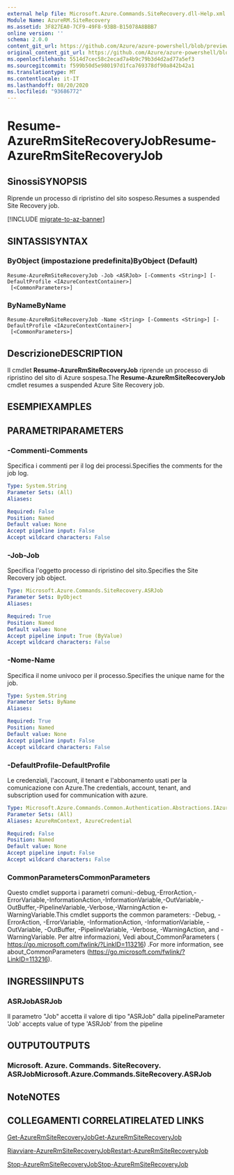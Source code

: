 ```yaml
---
external help file: Microsoft.Azure.Commands.SiteRecovery.dll-Help.xml
Module Name: AzureRM.SiteRecovery
ms.assetid: 3F827EA0-7CF9-49F8-93BB-B15078A8BBB7
online version: ''
schema: 2.0.0
content_git_url: https://github.com/Azure/azure-powershell/blob/preview/src/ResourceManager/SiteRecovery/Commands.SiteRecovery/help/Resume-AzureRmSiteRecoveryJob.md
original_content_git_url: https://github.com/Azure/azure-powershell/blob/preview/src/ResourceManager/SiteRecovery/Commands.SiteRecovery/help/Resume-AzureRmSiteRecoveryJob.md
ms.openlocfilehash: 5514d7cec58c2ecad7a4b9c79b3d4d2ad77a5ef3
ms.sourcegitcommit: f599b50d5e980197d1fca769378df90a842b42a1
ms.translationtype: MT
ms.contentlocale: it-IT
ms.lasthandoff: 08/20/2020
ms.locfileid: "93686772"
---
```

# <span data-ttu-id="9819a-101">Resume-AzureRmSiteRecoveryJob</span><span class="sxs-lookup"><span data-stu-id="9819a-101">Resume-AzureRmSiteRecoveryJob</span></span>

## <span data-ttu-id="9819a-102">Sinossi</span><span class="sxs-lookup"><span data-stu-id="9819a-102">SYNOPSIS</span></span>
<span data-ttu-id="9819a-103">Riprende un processo di ripristino del sito sospeso.</span><span class="sxs-lookup"><span data-stu-id="9819a-103">Resumes a suspended Site Recovery job.</span></span>

[!INCLUDE [migrate-to-az-banner](../../includes/migrate-to-az-banner.md)]

## <span data-ttu-id="9819a-104">SINTASSI</span><span class="sxs-lookup"><span data-stu-id="9819a-104">SYNTAX</span></span>

### <span data-ttu-id="9819a-105">ByObject (impostazione predefinita)</span><span class="sxs-lookup"><span data-stu-id="9819a-105">ByObject (Default)</span></span>
```
Resume-AzureRmSiteRecoveryJob -Job <ASRJob> [-Comments <String>] [-DefaultProfile <IAzureContextContainer>]
 [<CommonParameters>]
```

### <span data-ttu-id="9819a-106">ByName</span><span class="sxs-lookup"><span data-stu-id="9819a-106">ByName</span></span>
```
Resume-AzureRmSiteRecoveryJob -Name <String> [-Comments <String>] [-DefaultProfile <IAzureContextContainer>]
 [<CommonParameters>]
```

## <span data-ttu-id="9819a-107">Descrizione</span><span class="sxs-lookup"><span data-stu-id="9819a-107">DESCRIPTION</span></span>
<span data-ttu-id="9819a-108">Il cmdlet **Resume-AzureRmSiteRecoveryJob** riprende un processo di ripristino del sito di Azure sospesa.</span><span class="sxs-lookup"><span data-stu-id="9819a-108">The **Resume-AzureRmSiteRecoveryJob** cmdlet resumes a suspended Azure Site Recovery job.</span></span>

## <span data-ttu-id="9819a-109">ESEMPI</span><span class="sxs-lookup"><span data-stu-id="9819a-109">EXAMPLES</span></span>

## <span data-ttu-id="9819a-110">PARAMETRI</span><span class="sxs-lookup"><span data-stu-id="9819a-110">PARAMETERS</span></span>

### <span data-ttu-id="9819a-111">-Commenti</span><span class="sxs-lookup"><span data-stu-id="9819a-111">-Comments</span></span>
<span data-ttu-id="9819a-112">Specifica i commenti per il log dei processi.</span><span class="sxs-lookup"><span data-stu-id="9819a-112">Specifies the comments for the job log.</span></span>

```yaml
Type: System.String
Parameter Sets: (All)
Aliases: 

Required: False
Position: Named
Default value: None
Accept pipeline input: False
Accept wildcard characters: False
```

### <span data-ttu-id="9819a-113">-Job</span><span class="sxs-lookup"><span data-stu-id="9819a-113">-Job</span></span>
<span data-ttu-id="9819a-114">Specifica l'oggetto processo di ripristino del sito.</span><span class="sxs-lookup"><span data-stu-id="9819a-114">Specifies the Site Recovery job object.</span></span>

```yaml
Type: Microsoft.Azure.Commands.SiteRecovery.ASRJob
Parameter Sets: ByObject
Aliases: 

Required: True
Position: Named
Default value: None
Accept pipeline input: True (ByValue)
Accept wildcard characters: False
```

### <span data-ttu-id="9819a-115">-Nome</span><span class="sxs-lookup"><span data-stu-id="9819a-115">-Name</span></span>
<span data-ttu-id="9819a-116">Specifica il nome univoco per il processo.</span><span class="sxs-lookup"><span data-stu-id="9819a-116">Specifies the unique name for the job.</span></span>

```yaml
Type: System.String
Parameter Sets: ByName
Aliases: 

Required: True
Position: Named
Default value: None
Accept pipeline input: False
Accept wildcard characters: False
```

### <span data-ttu-id="9819a-117">-DefaultProfile</span><span class="sxs-lookup"><span data-stu-id="9819a-117">-DefaultProfile</span></span>
<span data-ttu-id="9819a-118">Le credenziali, l'account, il tenant e l'abbonamento usati per la comunicazione con Azure.</span><span class="sxs-lookup"><span data-stu-id="9819a-118">The credentials, account, tenant, and subscription used for communication with azure.</span></span>

```yaml
Type: Microsoft.Azure.Commands.Common.Authentication.Abstractions.IAzureContextContainer
Parameter Sets: (All)
Aliases: AzureRmContext, AzureCredential

Required: False
Position: Named
Default value: None
Accept pipeline input: False
Accept wildcard characters: False
```

### <span data-ttu-id="9819a-119">CommonParameters</span><span class="sxs-lookup"><span data-stu-id="9819a-119">CommonParameters</span></span>
<span data-ttu-id="9819a-120">Questo cmdlet supporta i parametri comuni:-debug,-ErrorAction,-ErrorVariable,-InformationAction,-InformationVariable,-OutVariable,-OutBuffer,-PipelineVariable,-Verbose,-WarningAction e-WarningVariable.</span><span class="sxs-lookup"><span data-stu-id="9819a-120">This cmdlet supports the common parameters: -Debug, -ErrorAction, -ErrorVariable, -InformationAction, -InformationVariable, -OutVariable, -OutBuffer, -PipelineVariable, -Verbose, -WarningAction, and -WarningVariable.</span></span> <span data-ttu-id="9819a-121">Per altre informazioni, Vedi about_CommonParameters ( https://go.microsoft.com/fwlink/?LinkID=113216) .</span><span class="sxs-lookup"><span data-stu-id="9819a-121">For more information, see about_CommonParameters (https://go.microsoft.com/fwlink/?LinkID=113216).</span></span>

## <span data-ttu-id="9819a-122">INGRESSI</span><span class="sxs-lookup"><span data-stu-id="9819a-122">INPUTS</span></span>

### <span data-ttu-id="9819a-123">ASRJob</span><span class="sxs-lookup"><span data-stu-id="9819a-123">ASRJob</span></span>
<span data-ttu-id="9819a-124">Il parametro "Job" accetta il valore di tipo "ASRJob" dalla pipeline</span><span class="sxs-lookup"><span data-stu-id="9819a-124">Parameter 'Job' accepts value of type 'ASRJob' from the pipeline</span></span>

## <span data-ttu-id="9819a-125">OUTPUT</span><span class="sxs-lookup"><span data-stu-id="9819a-125">OUTPUTS</span></span>

### <span data-ttu-id="9819a-126">Microsoft. Azure. Commands. SiteRecovery. ASRJob</span><span class="sxs-lookup"><span data-stu-id="9819a-126">Microsoft.Azure.Commands.SiteRecovery.ASRJob</span></span>

## <span data-ttu-id="9819a-127">Note</span><span class="sxs-lookup"><span data-stu-id="9819a-127">NOTES</span></span>

## <span data-ttu-id="9819a-128">COLLEGAMENTI CORRELATI</span><span class="sxs-lookup"><span data-stu-id="9819a-128">RELATED LINKS</span></span>

[<span data-ttu-id="9819a-129">Get-AzureRmSiteRecoveryJob</span><span class="sxs-lookup"><span data-stu-id="9819a-129">Get-AzureRmSiteRecoveryJob</span></span>](./Get-AzureRmSiteRecoveryJob.md)

[<span data-ttu-id="9819a-130">Riavviare-AzureRmSiteRecoveryJob</span><span class="sxs-lookup"><span data-stu-id="9819a-130">Restart-AzureRmSiteRecoveryJob</span></span>](./Restart-AzureRmSiteRecoveryJob.md)

[<span data-ttu-id="9819a-131">Stop-AzureRmSiteRecoveryJob</span><span class="sxs-lookup"><span data-stu-id="9819a-131">Stop-AzureRmSiteRecoveryJob</span></span>](./Stop-AzureRmSiteRecoveryJob.md)

